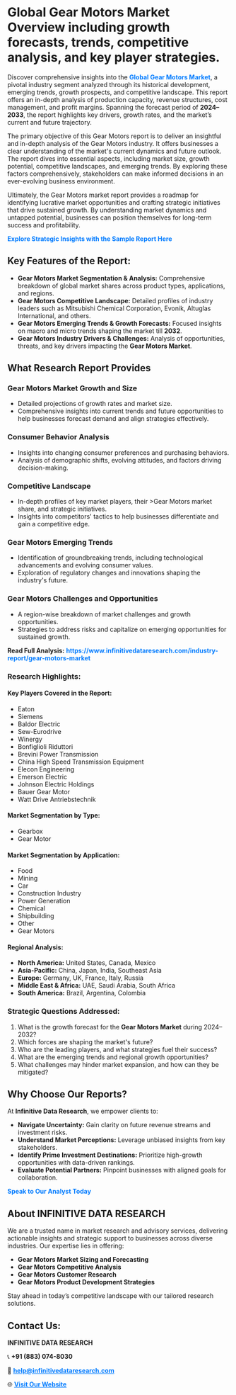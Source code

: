 <h1>Global Gear Motors Market Overview including growth forecasts, trends, competitive analysis, and key player strategies.</h1>
<p>
Discover comprehensive insights into the 
<a href="https://www.infinitivedataresearch.com/industry-report/gear-motors-market" rel="dofollow" style="color: #007BFF; text-decoration: none;"><strong>Global Gear Motors Market</strong></a>, a pivotal industry segment analyzed through its historical development, emerging trends, growth prospects, and competitive landscape. This report offers an in-depth analysis of production capacity, revenue structures, cost management, and profit margins. Spanning the forecast period of <strong>2024–2033</strong>, the report highlights key drivers, growth rates, and the market’s current and future trajectory.
</p>
<p>
The primary objective of this Gear Motors report is to deliver an insightful and in-depth analysis of the Gear Motors industry. It offers businesses a clear understanding of the market's current dynamics and future outlook. The report dives into essential aspects, including market size, growth potential, competitive landscapes, and emerging trends. By exploring these factors comprehensively, stakeholders can make informed decisions in an ever-evolving business environment.
</p>
<p>
Ultimately, the Gear Motors market report provides a roadmap for identifying lucrative market opportunities and crafting strategic initiatives that drive sustained growth. By understanding market dynamics and untapped potential, businesses can position themselves for long-term success and profitability.
</p>
<p>
<a href="https://www.infinitivedataresearch.com/request-sample/reportId=107788" style="color: #007BFF; text-decoration: none;"><strong>Explore Strategic Insights with the Sample Report Here</strong></a>
</p>

<h2>Key Features of the Report:</h2>
<ul>
<li><strong>Gear Motors Market Segmentation & Analysis:</strong> Comprehensive breakdown of global market shares across product types, applications, and regions.</li>
<li><strong>Gear Motors Competitive Landscape:</strong> Detailed profiles of industry leaders such as Mitsubishi Chemical Corporation, Evonik, Altuglas International, and others.</li>
<li><strong>Gear Motors Emerging Trends & Growth Forecasts:</strong> Focused insights on macro and micro trends shaping the market till <strong>2032</strong>.</li>
<li><strong>Gear Motors Industry Drivers & Challenges:</strong> Analysis of opportunities, threats, and key drivers impacting the <strong>Gear Motors Market</strong>.</li>
</ul>

<h2>What Research Report Provides</h2>
<h3>Gear Motors Market Growth and Size</h3>
<ul>
<li>Detailed projections of growth rates and market size.</li>
<li>Comprehensive insights into current trends and future opportunities to help businesses forecast demand and align strategies effectively.</li>
</ul>

<h3>Consumer Behavior Analysis</h3>
<ul>
<li>Insights into changing consumer preferences and purchasing behaviors.</li>
<li>Analysis of demographic shifts, evolving attitudes, and factors driving decision-making.</li>
</ul>

<h3>Competitive Landscape</h3>
<ul>
<li>In-depth profiles of key market players, their >Gear Motors market share, and strategic initiatives.</li>
<li>Insights into competitors' tactics to help businesses differentiate and gain a competitive edge.</li>
</ul>

<h3>Gear Motors Emerging Trends</h3>
<ul>
<li>Identification of groundbreaking trends, including technological advancements and evolving consumer values.</li>
<li>Exploration of regulatory changes and innovations shaping the industry's future.</li>
</ul>

<h3>Gear Motors Challenges and Opportunities</h3>
<ul>
<li>A region-wise breakdown of market challenges and growth opportunities.</li>
<li>Strategies to address risks and capitalize on emerging opportunities for sustained growth.</li>
</ul>
<p><strong>Read Full Analysis:</strong> <a href="https://www.infinitivedataresearch.com/industry-report/gear-motors-market" rel="dofollow" style="color: #007BFF; text-decoration: none;"><strong>https://www.infinitivedataresearch.com/industry-report/gear-motors-market</strong></a></p>
<h3>Research Highlights:</h3>
<h4>Key Players Covered in the Report:</h4>
<ul><li>Eaton</li><li>Siemens</li><li>Baldor Electric</li><li>Sew-Eurodrive</li><li>Winergy</li><li>Bonfiglioli Riduttori</li><li>Brevini Power Transmission</li><li>China High Speed Transmission Equipment</li><li>Elecon Engineering</li><li>Emerson Electric</li><li>Johnson Electric Holdings</li><li>Bauer Gear Motor</li><li>Watt Drive Antriebstechnik</li></ul>
<h4>Market Segmentation by Type:</h4>
<ul><li>Gearbox</li><li>Gear Motor</li></ul>
<h4>Market Segmentation by Application:</h4>
<ul><li>Food</li><li>Mining</li><li>Car</li><li>Construction Industry</li><li>Power Generation</li><li>Chemical</li><li>Shipbuilding</li><li>Other</li><li>Gear Motors</li></ul>

<h4>Regional Analysis:</h4>
<ul>
<li><strong>North America:</strong> United States, Canada, Mexico</li>
<li><strong>Asia-Pacific:</strong> China, Japan, India, Southeast Asia</li>
<li><strong>Europe:</strong> Germany, UK, France, Italy, Russia</li>
<li><strong>Middle East & Africa:</strong> UAE, Saudi Arabia, South Africa</li>
<li><strong>South America:</strong> Brazil, Argentina, Colombia</li>
</ul>

<h3>Strategic Questions Addressed:</h3>
<ol>
<li>What is the growth forecast for the <strong>Gear Motors Market</strong> during 2024–2032?</li>
<li>Which forces are shaping the market's future?</li>
<li>Who are the leading players, and what strategies fuel their success?</li>
<li>What are the emerging trends and regional growth opportunities?</li>
<li>What challenges may hinder market expansion, and how can they be mitigated?</li>
</ol>

<h2>Why Choose Our Reports?</h2>
<p>At <strong>Infinitive Data Research</strong>, we empower clients to:</p>
<ul>
<li><strong>Navigate Uncertainty:</strong> Gain clarity on future revenue streams and investment risks.</li>
<li><strong>Understand Market Perceptions:</strong> Leverage unbiased insights from key stakeholders.</li>
<li><strong>Identify Prime Investment Destinations:</strong> Prioritize high-growth opportunities with data-driven rankings.</li>
<li><strong>Evaluate Potential Partners:</strong> Pinpoint businesses with aligned goals for collaboration.</li>
</ul>
<p><a href="https://www.infinitivedataresearch.com/industry-report/gear-motors-market" rel="dofollow" style="color: #007BFF; text-decoration: none;"><strong>Speak to Our Analyst Today</strong></a></p>

<h2>About INFINITIVE DATA RESEARCH</h2>
<p>We are a trusted name in market research and advisory services, delivering actionable insights and strategic support to businesses across diverse industries. Our expertise lies in offering:</p>
<ul>
<li><strong>Gear Motors Market Sizing and Forecasting</strong></li>
<li><strong>Gear Motors Competitive Analysis</strong></li>
<li><strong>Gear Motors Customer Research</strong></li>
<li><strong>Gear Motors Product Development Strategies</strong></li>
</ul>
<p>Stay ahead in today’s competitive landscape with our tailored research solutions.</p>

<h2>Contact Us:</h2>
<p><strong>INFINITIVE DATA RESEARCH</strong></p>
<p>📞 <strong>+91 (883) 074-8030</strong></p>
<p>📧 <strong><a href="mailto:help@infinitivedataresearch.com" style="color: #007BFF;">help@infinitivedataresearch.com</a></strong></p>
<p>🌐 <strong><a href="https://www.infinitivedataresearch.com" rel="dofollow" style="color: #007BFF;">Visit Our Website</a></strong></p>